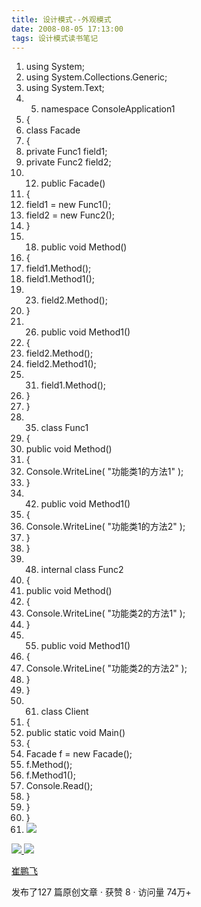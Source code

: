 ```yaml
---
title: 设计模式--外观模式
date: 2008-08-05 17:13:00
tags: 设计模式读书笔记
---
```

  1. using  System; 
  2. using  System.Collections.Generic; 
  3. using  System.Text; 
  4.   5. namespace  ConsoleApplication1 
  6. { 
  7. class  Facade 
  8. { 
  9. private  Func1 field1; 
  10. private  Func2 field2; 
  11.   12. public  Facade() 
  13. { 
  14. field1 =  new  Func1(); 
  15. field2 =  new  Func2(); 
  16. } 
  17.   18. public  void  Method() 
  19. { 
  20. field1.Method(); 
  21. field1.Method1(); 
  22.   23. field2.Method(); 
  24. } 
  25.   26. public  void  Method1() 
  27. { 
  28. field2.Method(); 
  29. field2.Method1(); 
  30.   31. field1.Method(); 
  32. } 
  33. } 
  34.   35. class  Func1 
  36. { 
  37. public  void  Method() 
  38. { 
  39. Console.WriteLine(  "功能类1的方法1"  ); 
  40. } 
  41.   42. public  void  Method1() 
  43. { 
  44. Console.WriteLine(  "功能类1的方法2"  ); 
  45. } 
  46. } 
  47.   48. internal  class  Func2 
  49. { 
  50. public  void  Method() 
  51. { 
  52. Console.WriteLine(  "功能类2的方法1"  ); 
  53. } 
  54.   55. public  void  Method1() 
  56. { 
  57. Console.WriteLine(  "功能类2的方法2"  ); 
  58. } 
  59. } 
  60.   61. class  Client 
  62. { 
  63. public  static  void  Main() 
  64. { 
  65. Facade f =  new  Facade(); 
  66. f.Method(); 
  67. f.Method1(); 
  68. Console.Read(); 
  69. } 
  70. } 
  71. } 
  72. ![](https://p-blog.csdn.net/images/p_blog_csdn_net/cuipengfei1/EntryImages/20080805/ClassDiagram1.jpg)



[ ![](https://profile.csdnimg.cn/5/2/5/3_cuipengfei1)
![](https://g.csdnimg.cn/static/user-reg-year/1x/11.png)
](https://blog.csdn.net/cuipengfei1)

[ 崔鹏飞 ](https://blog.csdn.net/cuipengfei1)

发布了127 篇原创文章  ·  获赞 8  ·  访问量 74万+

